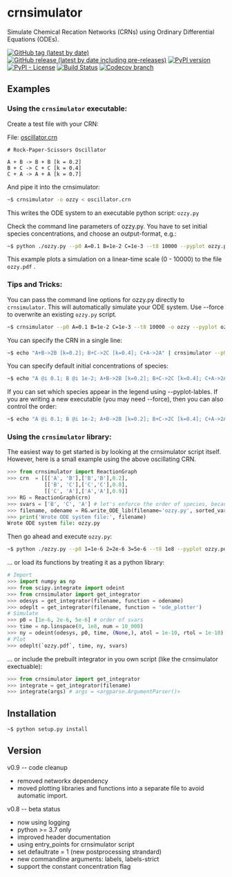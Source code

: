 # crnsimulator 
Simulate Chemical Recation Networks (CRNs) using Ordinary Differential Equations (ODEs).

[![GitHub tag (latest by date)](https://img.shields.io/github/v/tag/bad-ants-fleet/crnsimulator)](https://github.com/bad-ants-fleet/crnsimulator/tags)
[![GitHub release (latest by date including pre-releases)](https://img.shields.io/github/v/release/bad-ants-fleet/crnsimulator?include_prereleases)](https://github.com/bad-ants-fleet/crnsimulator/releases)
[![PyPI version](https://badge.fury.io/py/crnsimulator.svg)](https://badge.fury.io/py/crnsimulator)
[![PyPI - License](https://img.shields.io/pypi/l/crnsimulator)](https://opensource.org/licenses/MIT)
[![Build Status](https://travis-ci.com/bad-ants-fleet/crnsimulator.svg?branch=master)](https://travis-ci.com/github/bad-ants-fleet/crnsimulator)
[![Codecov branch](https://img.shields.io/codecov/c/github/bad-ants-fleet/crnsimulator/master)](https://codecov.io/gh/bad-ants-fleet/crnsimulator)

## Examples
### Using the `crnsimulator` executable:

Create a test file with your CRN:

File: [oscillator.crn]
```
# Rock-Paper-Scissors Oscillator

A + B -> B + B [k = 0.2]
B + C -> C + C [k = 0.4]
C + A -> A + A [k = 0.7]
```

And pipe it into the crnsimulator:
```sh
~$ crnsimulator -o ozzy < oscillator.crn
```
This writes the ODE system to an executable python script: `ozzy.py`

Check the command line parameters of ozzy.py. You have to set initial species
concentrations, and choose an output-format, e.g.:
```sh
~$ python ./ozzy.py --p0 A=0.1 B=1e-2 C=1e-3 --t8 10000 --pyplot ozzy.pdf
```
This example plots a simulation on a linear-time scale (0 - 10000) to the file `ozzy.pdf` .

### Tips and Tricks:

You can pass the command line options for ozzy.py directly to `crnsimulator`.
This will automatically simulate your ODE system. Use --force to overwrite an
existing `ozzy.py` script.
```sh
~$ crnsimulator --p0 A=0.1 B=1e-2 C=1e-3 --t8 10000 -o ozzy --pyplot ozzy.pdf < oscillator.crn
```

You can specify the CRN in a single line:

```sh
~$ echo "A+B->2B [k=0.2]; B+C->2C [k=0.4]; C+A->2A" | crnsimulator --p0 A=0.1 B=1e-2 C=1e-3 --t8 10000 -o ozzy --pyplot ozzy.pdf
```

You can specify default initial concentrations of species:

```sh
~$ echo "A @i 0.1; B @i 1e-2; A+B->2B [k=0.2]; B+C->2C [k=0.4]; C+A->2A" | crnsimulator --p0 C=1e-3 --t8 10000 -o ozzy --pyplot ozzy.pdf
```

If you can set which species appear in the legend using --pyplot-lables. If you 
are writing a new executable (you may need --force), then you can also control the order:

```sh
~$ echo "A @i 0.1; B @i 1e-2; A+B->2B [k=0.2]; B+C->2C [k=0.4]; C+A->2A" | crnsimulator --p0 C=1e-3 --t8 10000 -o ozzy --pyplot ozzy.pdf --force --pyplot-labels C B
```


### Using the `crnsimulator` library:

The easiest way to get started is by looking at the crnsimulator script itself.
However, here is a small example using the above oscillating CRN.

```py
>>> from crnsimulator import ReactionGraph
>>> crn  = [[['A', 'B'],['B','B'],0.2],
            [['B', 'C'],['C','C'],0.8],
            [['C', 'A'],['A','A'],0.9]]
>>> RG = ReactionGraph(crn)
>>> svars = ['B', 'C', 'A'] # let's enforce the order of species, because we can!
>>> filename, odename = RG.write_ODE_lib(filename='ozzy.py', sorted_vars = svars)
>>> print('Wrote ODE system file:', filename)
Wrote ODE system file: ozzy.py
```

Then go ahead and execute `ozzy.py`:
```sh
~$ python ./ozzy.py --p0 1=1e-6 2=2e-6 3=5e-6 --t8 1e8 --pyplot ozzy.pdf --atol 1e-10 --rtol 1e-10
```

... or load its functions by treating it as a python library:

```py
# Import
>>> import numpy as np
>>> from scipy.integrate import odeint
>>> from crnsimulator import get_integrator
>>> odesys = get_integrator(filename, function = odename)
>>> odeplt = get_integrator(filename, function = 'ode_plotter')
# Simulate
>>> p0 = [1e-6, 2e-6, 5e-6] # order of svars
>>> time = np.linspace(0, 1e8, num = 10_000)
>>> ny = odeint(odesys, p0, time, (None,), atol = 1e-10, rtol = 1e-10).T
# Plot
>>> odeplt(`ozzy.pdf`, time, ny, svars)
```

... or include the prebuilt integrator in you own script (like the crnsimulator exectuable):
```py
>>> from crnsimulator import get_integrator
>>> integrate = get_integrator(filename)
>>> integrate(args) # args = <argparse.ArgumentParser()>
```


## Installation
```sh
~$ python setup.py install
```
  
## Version
v0.9 -- code cleanup
  * removed networkx dependency
  * moved plotting libraries and functions into a separate file to avoid automatic import.

v0.8 -- beta status
  * now using logging
  * python >= 3.7 only
  * improved header documentation
  * using entry_points for crnsimulator script
  * set defaultrate = 1 (new postprocessing strandard)
  * new commandline arguments: labels, labels-strict
  * support the constant concentration flag

[oscillator.crn]: <https://github.com/bad-ants-fleet/crnsimulator/blob/master/tests/crns/oscillator.crn>
